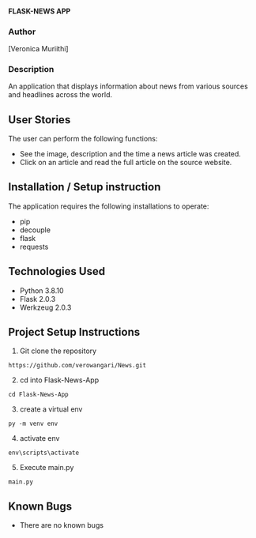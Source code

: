 #### FLASK-NEWS APP
### Author

[Veronica Muriithi]

### Description
An application that displays information about news from various sources and headlines across the world.

## User Stories
The user can perform the following functions:

- See the image, description and the time a news article was created.
- Click on an article and read the full article on the source website.

## Installation / Setup instruction
The application requires the following installations to operate:
- pip
- decouple
- flask
- requests

## Technologies Used
- Python 3.8.10
- Flask 2.0.3
- Werkzeug 2.0.3

## Project Setup Instructions
1) Git clone the repository 
```
https://github.com/verowangari/News.git
```
2. cd into Flask-News-App
```
cd Flask-News-App
```
3. create a virtual env
```
py -m venv env
```
4. activate env
```
env\scripts\activate
```
5. Execute main.py
```
main.py
```

## Known Bugs
- There are no known bugs